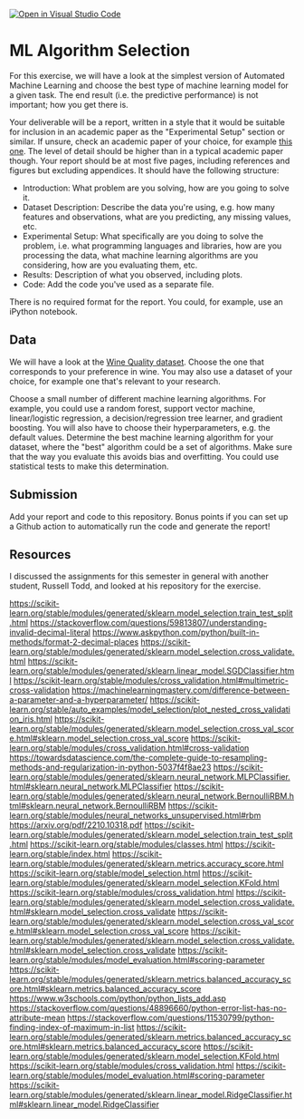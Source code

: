 [![Open in Visual Studio Code](https://classroom.github.com/assets/open-in-vscode-718a45dd9cf7e7f842a935f5ebbe5719a5e09af4491e668f4dbf3b35d5cca122.svg)](https://classroom.github.com/online_ide?assignment_repo_id=11789042&assignment_repo_type=AssignmentRepo)
# ML Algorithm Selection

For this exercise, we will have a look at the simplest version of Automated
Machine Learning and choose the best type of machine learning model for a given
task. The end result (i.e. the predictive performance) is not important; how
you get there is.

Your deliverable will be a report, written in a style that it
would be suitable for inclusion in an academic paper as the "Experimental
Setup" section or similar. If unsure, check an academic paper of your choice,
for example [this one](https://www.eecs.uwyo.edu/~larsko/papers/pulatov_opening_2022-1.pdf). The
level of detail should be higher than in a typical academic paper though. Your
report should be at most five pages, including references and figures but
excluding appendices. It should have the following structure:
- Introduction: What problem are you solving, how are you going to solve it.
- Dataset Description: Describe the data you're using, e.g. how many features and observations, what are you predicting, any missing values, etc.
- Experimental Setup: What specifically are you doing to solve the problem, i.e. what programming languages and libraries, how are you processing the data, what machine learning algorithms are you considering, how are you evaluating them, etc.
- Results: Description of what you observed, including plots.
- Code: Add the code you've used as a separate file.

There is no required format for the report. You could, for example, use an
iPython notebook.

## Data

We will have a look at the [Wine Quality
dataset](https://archive-beta.ics.uci.edu/dataset/186/wine+quality). Choose the
one that corresponds to your preference in wine. You may also use a dataset of
your choice, for example one that's relevant to your research.

Choose a small number of different machine learning algorithms. For example, you
could use a random forest, support vector machine, linear/logistic regression, a
decision/regression tree learner, and gradient boosting. You will also have to
choose their hyperparameters, e.g. the default values. Determine the best
machine learning algorithm for your dataset, where the "best" algorithm could be
a set of algorithms. Make sure that the way you evaluate this avoids bias and
overfitting. You could use statistical tests to make this determination.

## Submission

Add your report and code to this repository. Bonus points if you can set up a
Github action to automatically run the code and generate the report!

## Resources

I discussed the assignments for this semester in general with another student, Russell Todd, and looked at his repository for the exercise.

https://scikit-learn.org/stable/modules/generated/sklearn.model_selection.train_test_split.html
https://stackoverflow.com/questions/59813807/understanding-invalid-decimal-literal
https://www.askpython.com/python/built-in-methods/format-2-decimal-places
https://scikit-learn.org/stable/modules/generated/sklearn.model_selection.cross_validate.html
https://scikit-learn.org/stable/modules/generated/sklearn.linear_model.SGDClassifier.html
https://scikit-learn.org/stable/modules/cross_validation.html#multimetric-cross-validation
https://machinelearningmastery.com/difference-between-a-parameter-and-a-hyperparameter/
https://scikit-learn.org/stable/auto_examples/model_selection/plot_nested_cross_validation_iris.html
https://scikit-learn.org/stable/modules/generated/sklearn.model_selection.cross_val_score.html#sklearn.model_selection.cross_val_score
https://scikit-learn.org/stable/modules/cross_validation.html#cross-validation
https://towardsdatascience.com/the-complete-guide-to-resampling-methods-and-regularization-in-python-5037f4f8ae23
https://scikit-learn.org/stable/modules/generated/sklearn.neural_network.MLPClassifier.html#sklearn.neural_network.MLPClassifier
https://scikit-learn.org/stable/modules/generated/sklearn.neural_network.BernoulliRBM.html#sklearn.neural_network.BernoulliRBM
https://scikit-learn.org/stable/modules/neural_networks_unsupervised.html#rbm
https://arxiv.org/pdf/2210.10318.pdf
https://scikit-learn.org/stable/modules/generated/sklearn.model_selection.train_test_split.html
https://scikit-learn.org/stable/modules/classes.html
https://scikit-learn.org/stable/index.html
https://scikit-learn.org/stable/modules/generated/sklearn.metrics.accuracy_score.html
https://scikit-learn.org/stable/model_selection.html
https://scikit-learn.org/stable/modules/generated/sklearn.model_selection.KFold.html
https://scikit-learn.org/stable/modules/cross_validation.html
https://scikit-learn.org/stable/modules/generated/sklearn.model_selection.cross_validate.html#sklearn.model_selection.cross_validate
https://scikit-learn.org/stable/modules/generated/sklearn.model_selection.cross_val_score.html#sklearn.model_selection.cross_val_score
https://scikit-learn.org/stable/modules/generated/sklearn.model_selection.cross_validate.html#sklearn.model_selection.cross_validate
https://scikit-learn.org/stable/modules/model_evaluation.html#scoring-parameter
https://scikit-learn.org/stable/modules/generated/sklearn.metrics.balanced_accuracy_score.html#sklearn.metrics.balanced_accuracy_score
https://www.w3schools.com/python/python_lists_add.asp
https://stackoverflow.com/questions/48896660/python-error-list-has-no-attribute-mean
https://stackoverflow.com/questions/11530799/python-finding-index-of-maximum-in-list
https://scikit-learn.org/stable/modules/generated/sklearn.metrics.balanced_accuracy_score.html#sklearn.metrics.balanced_accuracy_score
https://scikit-learn.org/stable/modules/generated/sklearn.model_selection.KFold.html
https://scikit-learn.org/stable/modules/cross_validation.html
https://scikit-learn.org/stable/modules/model_evaluation.html#scoring-parameter
https://scikit-learn.org/stable/modules/generated/sklearn.linear_model.RidgeClassifier.html#sklearn.linear_model.RidgeClassifier





